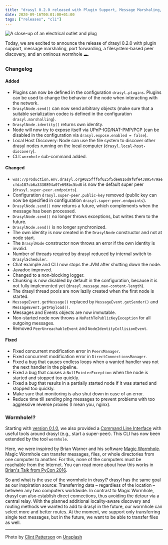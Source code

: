 ```yaml
---
title: "drasyl 0.2.0 released with Plugin Support, Message Marshaling, and a Wormhole!"
date: 2020-09-16T00:01:00+01:00
tags: ["releases", "cli"]
---
```


![A close-up of an electrical outlet and plug](/img/clint-patterson-exfrR9KkzlE-unsplash.jpg)

Today, we are excited to announce the release of drasyl 0.2.0 with plugin support, message marshaling, port forwarding, a filesystem-based peer discovery, and an ominous wormhole 🕳️.

<!--more-->

### Changelog

#### Added
- Plugins can now be defined in the configuration `drasyl.plugins`. Plugins can be used to change the behavior of the node when interacting with the network.
- `DrasylNode.send()` can now send arbitrary objects (make sure that a suitable serialization codec is defined in the configuration `drasyl.marshalling`).
- `DrasylNode.identity()` returns own identity.
- Node will now try to expose itself via UPnP-IGD/NAT-PMP/PCP (can be disabled in the configuration via `drasyl.expose.enabled = false`).
- Local Host Discovery: Node can use the file system to discover other drasyl nodes running on the local computer (`drasyl.local-host-discovery`).
- CLI: `wormhole` sub-command added.

#### Changed
- `wss://production.env.drasyl.org#025fff6f625f5dee816d9f8fe43895479aecfda187cb6a3330894a07e698bc5bd8` is now the default super peer (`drasyl.super-peer.endpoints`).
- Configuration `drasyl.super-peer.public-key` removed (public key can now be specified in configuration `drasyl.super-peer.endpoints`).
- `DrasylNode.send()` now returns a future, which complements when the message has been processed.
- `DrasylNode.send()` no longer throws exceptions, but writes them to the future.
- `DrasylNode.send()` is no longer synchronized.
- The own identity is now created in the `DrasylNode` constructor and not at node start.
- The `DrasylNode` constructor now throws an error if the own identity is invalid.
- Number of threads required by drasyl reduced by internal switch to `DrasylScheduler`.
- Chat example and CLI now stops the JVM after shutting down the node.
- Javadoc improved.
- Changed to a non-blocking logger.
- Chunking is now disabled by default in the configuration, because it is not fully implemented yet (`drasyl.message.max-content-length`).
- The drasyl thread pools are now lazily created when the first node is started.
- `MessageEvent.getMessage()` replaced by `MessageEvent.getSender()` and `MessageEvent.getPayload()`.
- Messages and Events objects are now immutable.
- Non-started node now throws a `NoPathToPublicKeyException` for all outgoing messages.
- Removed `PeerUnreachableEvent` and `NodeIdentityCollisionEvent`.

#### Fixed
- Fixed concurrent modification error in `PeersManager`.
- Fixed concurrent modification error in `DirectConnectionsManager`.
- Fixed a bug that causes endless loops when a wanted handler was not the next handler in the pipeline.
- Fixed a bug that causes a `NullPointerException` when the node is started and stopped too quickly.
- Fixed a bug that results in a partially started node if it was started and stopped too quickly.
- Make sure that monitoring is also shut down in case of an error.
- Reduce time till sending ping messages to prevent problems with too aggressive reverse proxies (I mean you, nginx).

### Wormhole!?

Starting with [version 0.1.0](/blog/drasyl-0-1-0-released/), we also provided a [Command Line Interface](https://git.informatik.uni-hamburg.de/sane-public/drasyl/-/tree/v0.2.0/drasyl-cli) with useful tools around drasyl (e.g., start a super-peer). This CLI has now been extended by the tool `wormhole`.

Here, we were inspired by Brian Warner and his software [Magic Wormhole](https://magic-wormhole.readthedocs.io/en/latest/). Magic Wormhole can transfer messages, files, or whole directories from one computer to another. For this, none of the computers must be reachable from the Internet. You can read more about how this works in [Brian's Talk from PyCon 2016](https://youtu.be/oFrTqQw0_3c).

So and what is the use of the wormhole in drasyl? drasyl has the same goal as our inspiration source: Transferring data – regardless of the location – between any two computers worldwide. In contrast to Magic Wormhole, drasyl can also establish direct connections, thus avoiding the detour via a central relay. With the planned additional locality-aware discovery and routing methods we wanted to add to drasyl in the future, our wormhole can select more and better routes. At the moment, we support only transferring single text messages, but in the future, we want to be able to transfer files as well.


---

Photo by [Clint Patterson](https://unsplash.com/@cbpsc1) on [Unsplash](https://unsplash.com/)